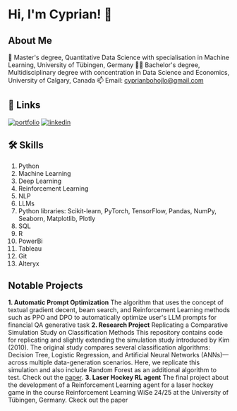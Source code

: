 
# Hi, I'm Cyprian! 👋


## About Me

🧠 Master's degree, Quantitative Data Science with specialisation in Machine Learning, University of Tübingen, Germany
👩‍💻 Bachelor's degree, Multidisciplinary degree with concentration in Data Science and Economics, University of Calgary, Canada
📫 Email: cyprianbohojlo@gmail.com

## 🔗 Links
[![portfolio](https://img.shields.io/badge/my_portfolio-000?style=for-the-badge&logo=ko-fi&logoColor=white)](https://github.com/CyprianBohojlo?tab=repositories)
[![linkedin](https://img.shields.io/badge/linkedin-0A66C2?style=for-the-badge&logo=linkedin&logoColor=white)](https://www.linkedin.com/in/cyprian-bohojlo-208b0a23b/)


## 🛠 Skills
1. Python
2. Machine Learning
3. Deep Learning
4. Reinforcement Learning
5. NLP
6. LLMs
7. Python libraries: Scikit-learn, PyTorch, TensorFlow, Pandas, NumPy, Seaborn, Matplotlib, Plotly
8. SQL
9. R
10. PowerBi
11. Tableau
12. Git
13. Alteryx


## Notable Projects
**1. Automatic Prompt Optimization**
The algorithm that uses the concept of textual gradient decent, beam search, and Reinforcement Learning methods such as PPO and DPO to automatically optimize user's LLM prompts for financial QA generative task
**2. Research Project**
Replicating a Comparative Simulation Study on Classification Methods
This repository contains code for replicating and slightly extending the simulation study introduced by Kim (2010). The original study compares several classification algorithms: Decision Tree, Logistic Regression, and Artificial Neural Networks (ANNs)—across multiple data-generation scenarios. Here, we replicate this simulation and also include Random Forest as an additional algorithm to test. Check out the [paper](doc/main.pdf).
**3. Laser Hockey RL agent**
The final project about the development of a Reinforcement Learning agent for a laser hockey game in the course Reinforcement Learning WiSe 24/25 at the University of Tübingen, Germany. Ckeck out the paper



